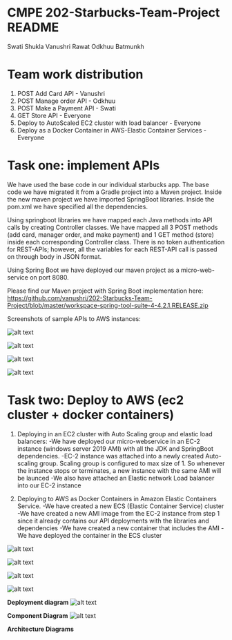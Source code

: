 # CMPE 202-Starbucks-Team-Project README

Swati Shukla
Vanushri Rawat
Odkhuu Batmunkh

# Team work distribution
1) POST Add Card API - Vanushri
2) POST Manage order API - Odkhuu
3) POST Make a Payment API - Swati
5) GET Store API - Everyone
6) Deploy to AutoScaled EC2 cluster with load balancer - Everyone
7) Deploy as a Docker Container in AWS-Elastic Container Services - Everyone

# Task one: implement APIs

We have used the base code in our individual starbucks app. 
The base code we have migrated it from a Gradle project into a Maven project.
Inside the new maven project we have imported SpringBoot libraries. 
Inside the pom.xml we have specified all the dependencies. 

Using springboot libraries we have mapped each Java methods into API calls by creating Controller classes. 
We have mapped all 3 POST methods (add card, manager order, and make payment) and 1 GET method (store) inside each corresponding Controller class. There is no token authentication for REST-APIs; however, all the variables for each REST-API call is passed on through body in JSON format. 

Using Spring Boot we have deployed our maven project as a micro-web-service on port 8080. 

Please find our Maven project with Spring Boot implementation here:
https://github.com/vanushri/202-Starbucks-Team-Project/blob/master/workspace-spring-tool-suite-4-4.2.1.RELEASE.zip

Screenshots of sample APIs to AWS instances:

![alt text](https://github.com/vanushri/202-Starbucks-Team-Project/blob/master/1.jpeg)


![alt text](https://github.com/vanushri/202-Starbucks-Team-Project/blob/master/2.jpeg)


![alt text](https://github.com/vanushri/202-Starbucks-Team-Project/blob/master/3.jpeg)


![alt text](https://github.com/vanushri/202-Starbucks-Team-Project/blob/master/5.jpeg)





# Task two: Deploy to AWS (ec2 cluster + docker containers)

1) Deploying in an EC2 cluster with Auto Scaling group and elastic load balancers:
-We have deployed our micro-webservice in an EC-2 instance (windows server 2019 AMI) with all the JDK and SpringBoot dependencies.
-EC-2 instance was attached into a newly created Auto-scaling group. Scaling group is configured to max size of 1. So whenever the instance stops or terminates, a new instance with the same AMI will be launced
-We also have attached an Elastic network Load balancer into our EC-2 instance

2) Deploying to AWS as Docker Containers in Amazon Elastic Containers Service.
-We have created a new ECS (Elastic Container Service) cluster
-We have created a new AMI image from the EC-2 instance from step 1 since it already contains our API deployments with the libraries and dependencies
-We have created a new container that includes the AMI
-We have deployed the container in the ECS cluster 



![alt text](https://github.com/vanushri/202-Starbucks-Team-Project/blob/master/aws1.png)

![alt text](https://github.com/vanushri/202-Starbucks-Team-Project/blob/master/aws2.png)

![alt text](https://github.com/vanushri/202-Starbucks-Team-Project/blob/master/aws3.png)

![alt text](https://github.com/vanushri/202-Starbucks-Team-Project/blob/master/aws4.png)

**Deployment diagram**
![alt text](https://github.com/vanushri/202-Starbucks-Team-Project/blob/master/dep_202.jpg)

**Component Diagram**
![alt text](https://github.com/vanushri/202-Starbucks-Team-Project/blob/master/comp_202.jpg)

**Architecture Diagrams**


